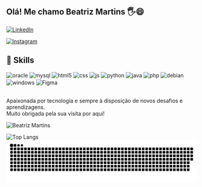 ## Olá! Me chamo Beatriz Martins 🖐️😄

[![LinkedIn](https://img.shields.io/badge/LinkedIn-0077B5?style=for-the-badge&logo=linkedin&logoColor=white)](https://www.linkedin.com/in/beatrizmartinsro/)

[![Instagram](https://img.shields.io/badge/Instagram-E4405F?style=for-the-badge&logo=instagram&logoColor=white)](https://www.instagram.com/bia.tech/)




## 🚀 Skills

<div style="display: inline_block">
  <img align="center" alt="oracle" src="https://img.shields.io/badge/Oracle-F80000?style=for-the-badge&logo=Oracle&logoColor=white" />
   <img align="center" alt="mysql" src="https://img.shields.io/badge/MySQL-005C84?style=for-the-badge&logo=mysql&logoColor=white" />
  <img align="center" alt="html5" src="https://img.shields.io/badge/HTML5-E34F26?style=for-the-badge&logo=html5&logoColor=white" />
  <img align="center" alt="css" src="https://img.shields.io/badge/CSS3-1572B6?style=for-the-badge&logo=css3&logoColor=white" />
  <img align="center" alt="js" src="https://img.shields.io/badge/JavaScript-F7DF1E?style=for-the-badge&logo=javascript&logoColor=black" />
   <img align="center" alt="python" src="https://img.shields.io/badge/Python-14354C?style=for-the-badge&logo=python&logoColor=white" />
   <img align="center" alt="java" src="https://img.shields.io/badge/Java-ED8B00?style=for-the-badge&logo=java&logoColor=white" />
   <img align="center" alt="php" src="https://img.shields.io/badge/PHP-777BB4?style=for-the-badge&logo=php&logoColor=white" />
   <img align="center" alt="debian" src="https://img.shields.io/badge/Debian-A81D33?style=for-the-badge&logo=debian&logoColor=white" />
    <img align="center" alt="windows" src="https://img.shields.io/badge/Windows-0078D6?style=for-the-badge&logo=windows&logoColor=white" />
  <img align="center" alt="Figma" src="https://img.shields.io/badge/Figma-F24E1E?style=for-the-badge&logo=figma&logoColor=white" />
  

  
</div><br/>

Apaixonada por tecnologia e sempre à disposição de novos desafios e aprendizagens. <br/>
Muito obrigada pela sua visita por aqui!


![Beatriz Martins](https://github-readme-stats.vercel.app/api?username=biamartinsro&show_icons=true&theme=radical)

![Top Langs](https://github-readme-stats.vercel.app/api/top-langs/?username=biamartinsro&layout=radical)
 ![Snake animation](https://github.com/biamartinsro/biamartinsro/blob/output/github-contribution-grid-snake.svg)

